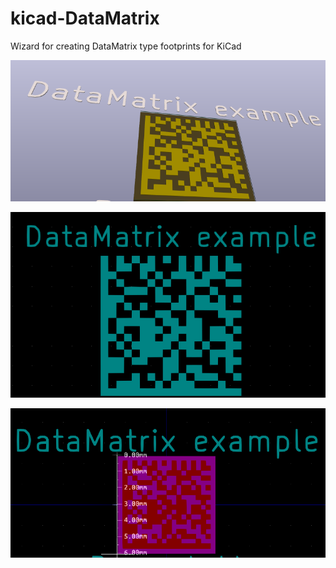 # kicad-DataMatrix
Wizard for creating DataMatrix type footprints for KiCad

![1](Screen%20Shot%202018-12-04%20at%2022.57.44.png)

![2](Screen%20Shot%202018-12-04%20at%2023.11.36.png)

![3](Screen%20Shot%202018-12-04%20at%2022.57.04.png)
